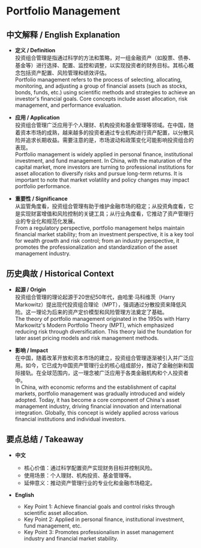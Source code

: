 # Portfolio Management

## 中文解释 / English Explanation

* **定义 / Definition**  
  投资组合管理是指通过科学的方法和策略，对一组金融资产（如股票、债券、基金等）进行选择、配置、监控和调整，以实现投资者的财务目标。其核心概念包括资产配置、风险管理和绩效评估。  
  Portfolio management refers to the process of selecting, allocating, monitoring, and adjusting a group of financial assets (such as stocks, bonds, funds, etc.) using scientific methods and strategies to achieve an investor's financial goals. Core concepts include asset allocation, risk management, and performance evaluation.

* **应用 / Application**  
  投资组合管理广泛应用于个人理财、机构投资和基金管理等领域。在中国，随着资本市场的成熟，越来越多的投资者通过专业机构进行资产配置，以分散风险并追求长期收益。需要注意的是，市场波动和政策变化可能影响投资组合的表现。  
  Portfolio management is widely applied in personal finance, institutional investment, and fund management. In China, with the maturation of the capital market, more investors are turning to professional institutions for asset allocation to diversify risks and pursue long-term returns. It is important to note that market volatility and policy changes may impact portfolio performance.

* **重要性 / Significance**  
  从监管角度看，投资组合管理有助于维护金融市场的稳定；从投资角度看，它是实现财富增值和风险控制的关键工具；从行业角度看，它推动了资产管理行业的专业化和规范化发展。  
  From a regulatory perspective, portfolio management helps maintain financial market stability; from an investment perspective, it is a key tool for wealth growth and risk control; from an industry perspective, it promotes the professionalization and standardization of the asset management industry.

## 历史典故 / Historical Context

* **起源 / Origin**  
  投资组合管理的理论起源于20世纪50年代，由哈里·马科维茨（Harry Markowitz）提出现代投资组合理论（MPT），强调通过分散投资来降低风险。这一理论为后来的资产定价模型和风险管理方法奠定了基础。  
  The theory of portfolio management originated in the 1950s with Harry Markowitz's Modern Portfolio Theory (MPT), which emphasized reducing risk through diversification. This theory laid the foundation for later asset pricing models and risk management methods.

* **影响 / Impact**  
  在中国，随着改革开放和资本市场的建立，投资组合管理逐渐被引入并广泛应用。如今，它已成为中国资产管理行业的核心组成部分，推动了金融创新和国际接轨。在全球范围内，这一理念被广泛应用于各类金融机构和个人投资者中。  
  In China, with economic reforms and the establishment of capital markets, portfolio management was gradually introduced and widely adopted. Today, it has become a core component of China's asset management industry, driving financial innovation and international integration. Globally, this concept is widely applied across various financial institutions and individual investors.

## 要点总结 / Takeaway

* **中文**  
  - 核心价值：通过科学配置资产实现财务目标并控制风险。  
  - 使用场景：个人理财、机构投资、基金管理等。  
  - 延伸意义：推动资产管理行业的专业化和金融市场稳定。

* **English**  
  - Key Point 1: Achieve financial goals and control risks through scientific asset allocation.  
  - Key Point 2: Applied in personal finance, institutional investment, fund management, etc.  
  - Key Point 3: Promotes professionalism in asset management industry and financial market stability.